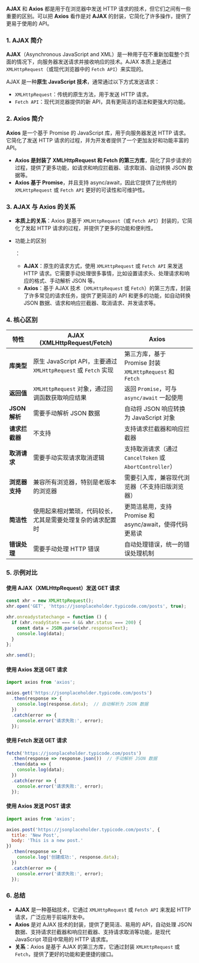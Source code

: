 **AJAX** 和 **Axios** 都是用于在浏览器中发送 HTTP 请求的技术，但它们之间有一些重要的区别。可以把 **Axios** 看作是对 **AJAX** 的封装，它简化了许多操作，提供了更易于使用的 API。

### **1. AJAX 简介**

**AJAX**（Asynchronous JavaScript and XML）是一种用于在不重新加载整个页面的情况下，向服务器发送请求并接收响应的技术。AJAX 本质上是通过 `XMLHttpRequest`（或现代浏览器中的 `Fetch API`）来实现的。

AJAX 是一种**原生 JavaScript 技术**，通常通过以下方式发送请求：

- `XMLHttpRequest`：传统的原生方法，用于发送 HTTP 请求。
- `Fetch API`：现代浏览器提供的新 API，具有更简洁的语法和更强大的功能。

### **2. Axios 简介**

**Axios** 是一个基于 Promise 的 JavaScript 库，用于向服务器发送 HTTP 请求。它简化了发送 HTTP 请求的过程，并为开发者提供了一个更加友好和功能丰富的 API。

- **Axios 是封装了 XMLHttpRequest 和 Fetch 的第三方库**，简化了异步请求的过程，提供了更多功能，如请求和响应拦截器、请求取消、自动转换 JSON 数据等。
- **Axios 基于 Promise**，并且支持 async/await，因此它提供了比传统的 `XMLHttpRequest` 或 `Fetch API` 更好的可读性和可维护性。

### **3. AJAX 与 Axios 的关系**

- **本质上的关系**：Axios 是基于 `XMLHttpRequest`（或 `Fetch API`）封装的，它简化了发起 HTTP 请求的过程，并提供了更多的功能和便利性。

- 功能上的区别

    ：

    - **AJAX**：原生的请求方式，使用 `XMLHttpRequest` 或 `Fetch API` 来发送 HTTP 请求。它需要手动处理很多事情，比如设置请求头、处理请求和响应的格式、手动解析 JSON 等。
    - **Axios**：基于 AJAX 技术（`XMLHttpRequest` 或 `Fetch`）的第三方库，封装了许多常见的请求任务，提供了更简洁的 API 和更多的功能，如自动转换 JSON 数据、请求和响应拦截器、取消请求、并发请求等。

### **4. 核心区别**

| 特性           | **AJAX (XMLHttpRequest/Fetch)**                              | **Axios**                                               |
| -------------- | ------------------------------------------------------------ | ------------------------------------------------------- |
| **库类型**     | 原生 JavaScript API，主要通过 `XMLHttpRequest` 或 `Fetch` 实现 | 第三方库，基于 Promise 封装 `XMLHttpRequest` 和 `Fetch` |
| **返回值**     | `XMLHttpRequest` 对象，通过回调函数获取响应结果              | 返回 `Promise`，可与 `async/await` 一起使用             |
| **JSON 解析**  | 需要手动解析 JSON 数据                                       | 自动将 JSON 响应转换为 JavaScript 对象                  |
| **请求拦截器** | 不支持                                                       | 支持请求拦截器和响应拦截器                              |
| **取消请求**   | 需要手动实现请求取消逻辑                                     | 支持取消请求（通过 `CancelToken` 或 `AbortController`） |
| **浏览器支持** | 兼容所有浏览器，特别是老版本的浏览器                         | 需要引入库，兼容现代浏览器（不支持旧版浏览器）          |
| **简洁性**     | 使用起来相对繁琐，代码较长，尤其是需要处理复杂的请求配置时   | 更简洁易用，支持 Promise 和 async/await，使得代码更易读 |
| **错误处理**   | 需要手动处理 HTTP 错误                                       | 自动处理错误，统一的错误处理机制                        |

### **5. 示例对比**

#### **使用 AJAX（XMLHttpRequest）发送 GET 请求**

```javascript
const xhr = new XMLHttpRequest();
xhr.open('GET', 'https://jsonplaceholder.typicode.com/posts', true);

xhr.onreadystatechange = function () {
  if (xhr.readyState === 4 && xhr.status === 200) {
    const data = JSON.parse(xhr.responseText);
    console.log(data);
  }
};

xhr.send();
```

#### **使用 Axios 发送 GET 请求**

```javascript
import axios from 'axios';

axios.get('https://jsonplaceholder.typicode.com/posts')
  .then(response => {
    console.log(response.data);  // 自动解析为 JSON 数据
  })
  .catch(error => {
    console.error('请求失败:', error);
  });
```

#### **使用 Fetch 发送 GET 请求**

```javascript
fetch('https://jsonplaceholder.typicode.com/posts')
  .then(response => response.json())  // 手动解析 JSON 数据
  .then(data => {
    console.log(data);
  })
  .catch(error => {
    console.error('请求失败:', error);
  });
```

#### **使用 Axios 发送 POST 请求**

```javascript
import axios from 'axios';

axios.post('https://jsonplaceholder.typicode.com/posts', {
  title: 'New Post',
  body: 'This is a new post.'
})
  .then(response => {
    console.log('创建成功:', response.data);
  })
  .catch(error => {
    console.error('请求失败:', error);
  });
```

### **6. 总结**

- **AJAX** 是一种基础技术，它通过 `XMLHttpRequest` 或 `Fetch API` 来发起 HTTP 请求，广泛应用于前端开发中。
- **Axios** 是对 AJAX 技术的封装，提供了更简洁、易用的 API，自动处理 JSON 数据、支持请求拦截器和响应拦截器、支持请求取消等功能，是现代 JavaScript 项目中常用的 HTTP 请求库。
- **关系**：Axios 是基于 AJAX 的第三方库，它通过封装 `XMLHttpRequest` 或 `Fetch`，提供了更好的功能和更便捷的接口。